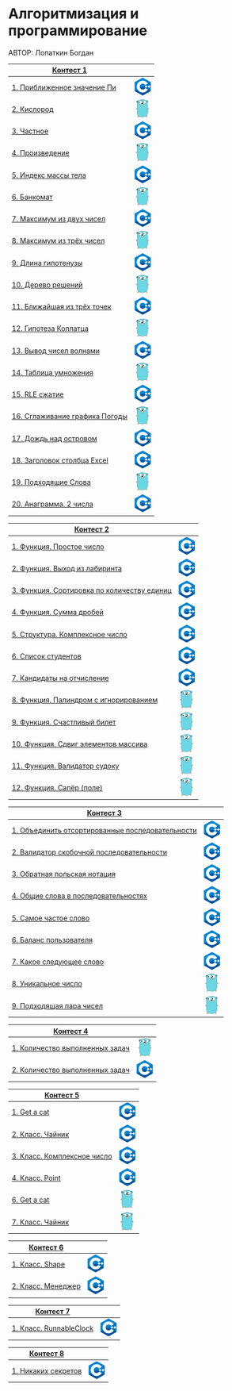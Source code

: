 # Алгоритмизация и программирование

АВТОР: Лопаткин Богдан

|[Контест 1](https://contest.yandex.ru/contest/52142/problems/) |  |
| --- | :-: |
| [1. Приближенное значение Пи](./contest_01/01)    | ![](./img/cpp.png) |
| [2. Кислород](./contest_01/02)                    |  ![](./img/go.png) |
| [3. Частное](./contest_01/03)                     | ![](./img/cpp.png) |
| [4. Произведение](./contest_01/04)                | ![](./img/go.png)  |
| [5. Индекс массы тела](./contest_01/05)           | ![](./img/cpp.png) |
| [6. Банкомат](./contest_01/06)                    | ![](./img/go.png)  |
| [7. Максимум из двух чисел](./contest_01/07)      | ![](./img/cpp.png) |
| [8. Максимум из трёх чисел](./contest_01/08)      | ![](./img/go.png)  |
| [9. Длина гипотенузы](./contest_01/09)            | ![](./img/cpp.png) |
| [10. Дерево решений](./contest_01/10)             | ![](./img/go.png)  |
| [11. Ближайшая из трёх точек](./contest_01/11)    | ![](./img/cpp.png) |
| [12. Гипотеза Коллатца](./contest_01/12)          | ![](./img/go.png)  |
| [13. Вывод чисел волнами](./contest_01/13)        | ![](./img/cpp.png) |
| [14. Таблица умножения](./contest_01/14)          | ![](./img/go.png)  |
| [15. RLE сжатие](./contest_01/15)                 | ![](./img/cpp.png) |
| [16. Сглаживание графика Погоды](./contest_01/16) | ![](./img/go.png)  |
| [17. Дождь над островом](./contest_01/17)         | ![](./img/cpp.png) |
| [18. Заголовок столбца Excel](./contest_01/18)    | ![](./img/cpp.png) |
| [19. Подходящие Слова](./contest_01/19)           | ![](./img/go.png)  |
| [20. Анаграмма. 2 числа](./contest_01/20)         | ![](./img/cpp.png) |

|[Контест 2](https://contest.yandex.ru/contest/52676/problems/) |  |
| --- | :-: |
| [1. Функция. Простое число](./contest_02/01) | ![](./img/cpp.png) |
| [2. Функция. Выход из лабиринта](./contest_02/02) |  ![](./img/cpp.png) |
| [3. Функция. Сортировка по количеству единиц](./contest_02/03) | ![](./img/cpp.png) |
| [4. Функция. Сумма дробей](./contest_02/04) | ![](./img/cpp.png) |
| [5. Структура. Комплексное число](./contest_02/05) | ![](./img/cpp.png) |
| [6. Список студентов](./contest_02/06) | ![](./img/cpp.png) |
| [7. Кандидаты на отчисление](./contest_02/07) | ![](./img/cpp.png) |
| [8. Функция. Палиндром с игнорированием](./contest_02/08) | ![](./img/go.png) |
| [9. Функция. Счастливый билет](./contest_02/09) | ![](./img/go.png) |
| [10. Функция. Сдвиг элементов массива](./contest_02/10) | ![](./img/go.png) |
| [11. Функция. Валидатор судоку](./contest_02/11) | ![](./img/go.png) |
| [12. Функция. Сапёр (поле)](./contest_02/12) | ![](./img/go.png) |

|[Контест 3](https://contest.yandex.ru/contest/53504/problems/) |  |
| --- | :-: |
| [1. Объединить отсортированные последовательности](./contest_03/01) | ![](./img/cpp.png) |
| [2. Валидатор скобочной последовательности](./contest_03/02) |  ![](./img/cpp.png) |
| [3. Обратная польская нотация](./contest_02/03) | ![](./img/cpp.png) |
| [4. Общие слова в последовательностях](./contest_03/04) | ![](./img/cpp.png) |
| [5. Самое частое слово](./contest_03/05) | ![](./img/cpp.png) |
| [6. Баланс пользователя](./contest_03/06) | ![](./img/cpp.png) |
| [7. Какое следующее слово](./contest_03/07) | ![](./img/cpp.png) |
| [8. Уникальное число](./contest_03/08) | ![](./img/go.png) |
| [9. Подходящая пара чисел](./contest_03/09) | ![](./img/go.png) |

|[Контест 4](https://contest.yandex.ru/contest/54625/problems/) |  |
| --- | :-: |
| [1. Количество выполненных задач](./contest_04/01) | ![](./img/go.png) |
| [2. Количество выполненных задач](./contest_04/02) |  ![](./img/cpp.png) |

|[Контест 5](https://contest.yandex.ru/contest/55465/problems/) |  |
| --- | :-: |
| [1. Get a cat](./contest_05/01) | ![](./img/cpp.png) |
| [2. Класс. Чайник](./contest_05/02) |  ![](./img/cpp.png) |
| [3. Класс. Комплексное число](./contest_05/03) | ![](./img/cpp.png) |
| [4. Класс. Point](./contest_05/04) | ![](./img/cpp.png) |
| [6. Get a cat](./contest_05/06) | ![](./img/go.png) |
| [7. Класс. Чайник](./contest_05/07) | ![](./img/go.png) |

|[Контест 6](https://contest.yandex.ru/contest/55918/problems/) |  |
| --- | :-: |
| [1. Класс. Shape](./contest_06/01) | ![](./img/cpp.png) |
| [2. Класс. Менеджер](./contest_06/02) |  ![](./img/cpp.png) |

|[Контест 7](https://contest.yandex.ru/contest/56824/problems/) |  |
| --- | :-: |
| [1. Класс. RunnableСlock](./contest_07/01) | ![](./img/cpp.png) |

|[Контест 8](https://contest.yandex.ru/contest/57296/problems/) |  |
| --- | :-: |
| [1. Никаких секретов](./contest_08/01) | ![](./img/cpp.png) |
